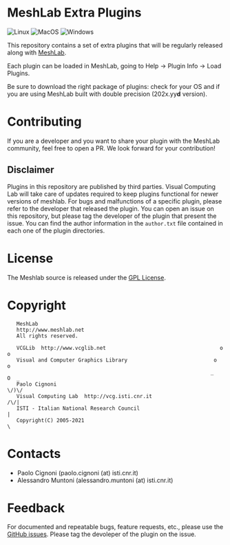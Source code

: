 # MeshLab Extra Plugins

![Linux](https://github.com/cnr-isti-vclab/meshlab-extra-plugins/workflows/Linux/badge.svg)
![MacOS](https://github.com/cnr-isti-vclab/meshlab-extra-plugins/workflows/MacOS/badge.svg)
![Windows](https://github.com/cnr-isti-vclab/meshlab-extra-plugins/workflows/Windows/badge.svg)

This repository contains a set of extra plugins that will be regularly released along with [MeshLab](https://github.com/cnr-isti-vclab/meshlab).

Each plugin can be loaded in MeshLab, going to Help -> Plugin Info -> Load Plugins.

Be sure to download the right package of plugins: check for your OS and if you are using MeshLab built with double precision (202x.yy**d** version).

# Contributing

If you are a developer and you want to share your plugin with the MeshLab community, feel free to open a PR.
We look forward for your contribution!

## Disclaimer

Plugins in this repository are published by third parties.
Visual Computing Lab will take care of updates required to keep plugins functional for newer versions of meshlab.
For bugs and malfunctions of a specific plugin, please refer to the developer that released the plugin.
You can open an issue on this repository, but please tag the developer of the plugin that present the issue.
You can find the author information in the `author.txt` file contained in each one of the plugin directories.

# License

 The Meshlab source is released under the [GPL License](LICENSE.txt).

# Copyright

```
   MeshLab
   http://www.meshlab.net
   All rights reserved.

   VCGLib  http://www.vcglib.net                                     o o
   Visual and Computer Graphics Library                            o     o
                                                                  _   O  _
   Paolo Cignoni                                                    \/)\/
   Visual Computing Lab  http://vcg.isti.cnr.it                    /\/|
   ISTI - Italian National Research Council                           |
   Copyright(C) 2005-2021                                             \
```

# Contacts

 - Paolo Cignoni (paolo.cignoni (at) isti.cnr.it)
 - Alessandro Muntoni (alessandro.muntoni (at) isti.cnr.it)

# Feedback

For documented and repeatable bugs, feature requests, etc., please use the [GitHub issues](https://github.com/cnr-isti-vclab/meshlab-extra-plugins/issues).
Please tag the devoleper of the plugin on the issue.
